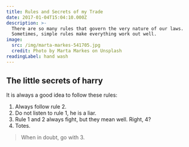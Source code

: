 ```yaml
---
title: Rules and Secrets of my Trade
date: 2017-01-04T15:04:10.000Z
description: >-
  There are so many rules that govern the very nature of our laws.
  Sometimes, simple rules make everything work out well.
image:
  src: /img/marta-markes-541705.jpg
  credit: Photo by Marta Markes on Unsplash
readingLabel: hand wash
---
```


## The little secrets of harry
It is always a good idea to follow these rules:

1. Always follow rule 2.
2. Do not listen to rule 1, he is a liar.
3. Rule 1 and 2 always fight, but they mean well. Right, 4?
4. Totes.

> When in doubt, go with 3.

